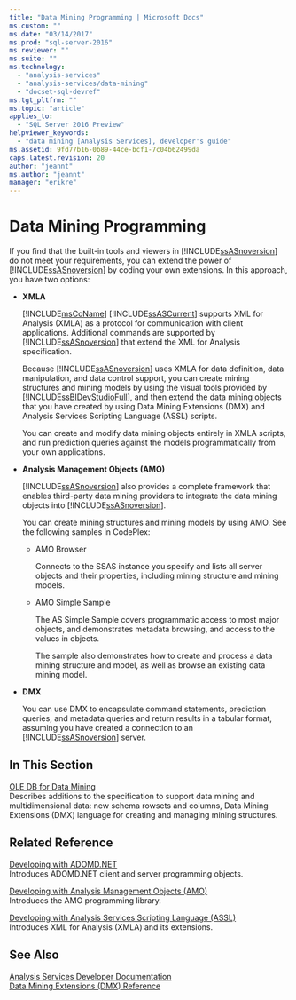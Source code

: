```yaml
---
title: "Data Mining Programming | Microsoft Docs"
ms.custom: ""
ms.date: "03/14/2017"
ms.prod: "sql-server-2016"
ms.reviewer: ""
ms.suite: ""
ms.technology: 
  - "analysis-services"
  - "analysis-services/data-mining"
  - "docset-sql-devref"
ms.tgt_pltfrm: ""
ms.topic: "article"
applies_to: 
  - "SQL Server 2016 Preview"
helpviewer_keywords: 
  - "data mining [Analysis Services], developer's guide"
ms.assetid: 9fd77b16-0b89-44ce-bcf1-7c04b62499da
caps.latest.revision: 20
author: "jeannt"
ms.author: "jeannt"
manager: "erikre"
---
```

# Data Mining Programming
  If you find that the built-in tools and viewers in [!INCLUDE[ssASnoversion](../includes/ssasnoversion-md.md)] do not meet your requirements, you can extend the power of [!INCLUDE[ssASnoversion](../includes/ssasnoversion-md.md)] by coding your own extensions. In this approach, you have two options:  
  
-   **XMLA**  
  
     [!INCLUDE[msCoName](../includes/msconame-md.md)] [!INCLUDE[ssASCurrent](../includes/ssascurrent-md.md)] supports XML for Analysis (XMLA) as a protocol for communication with client applications. Additional commands are supported by [!INCLUDE[ssASnoversion](../includes/ssasnoversion-md.md)] that extend the XML for Analysis specification.  
  
     Because [!INCLUDE[ssASnoversion](../includes/ssasnoversion-md.md)] uses XMLA for data definition, data manipulation, and data control support, you can create mining structures and mining models by using the visual tools provided by [!INCLUDE[ssBIDevStudioFull](../includes/ssbidevstudiofull-md.md)], and then extend the data mining objects that you have created by using Data Mining Extensions (DMX) and Analysis Services Scripting Language (ASSL) scripts.  
  
     You can create and modify data mining objects entirely in XMLA scripts, and run prediction queries against the models programmatically from your own applications.  
  
-   **Analysis Management Objects (AMO)**  
  
     [!INCLUDE[ssASnoversion](../includes/ssasnoversion-md.md)] also provides a complete framework that enables third-party data mining providers to integrate the data mining objects into [!INCLUDE[ssASnoversion](../includes/ssasnoversion-md.md)].  
  
     You can create mining structures and mining models by using AMO. See the following samples in CodePlex:  
  
    -   AMO Browser  
  
         Connects to the SSAS instance you specify and lists all server objects and their properties, including mining structure and mining models.  
  
    -   AMO Simple Sample  
  
         The AS Simple Sample covers programmatic access to most major objects, and demonstrates metadata browsing, and access to the values in objects.  
  
         The sample also demonstrates how to create and process a data mining structure and model, as well as browse an existing data mining model.  
  
-   **DMX**  
  
     You can use DMX to encapsulate command statements, prediction queries, and metadata queries and return results in a tabular format, assuming you have created a connection to an [!INCLUDE[ssASnoversion](../includes/ssasnoversion-md.md)] server.  
  
## In This Section  
 [OLE DB for Data Mining](../analysis-services/data-mining-programming-ole-db.md)  
 Describes additions to the specification to support data mining and multidimensional data: new schema rowsets and columns, Data Mining Extensions (DMX) language for creating and managing mining structures.  
  
## Related Reference  
 [Developing with ADOMD.NET](../analysis-services/multidimensional-models/adomd-net/developing-with-adomd-net.md)  
 Introduces ADOMD.NET client and server programming objects.  
  
 [Developing with Analysis Management Objects &#40;AMO&#41;](../analysis-services/multidimensional-models/analysis-management-objects/developing-with-analysis-management-objects-amo.md)  
 Introduces the AMO programming library.  
  
 [Developing with Analysis Services Scripting Language &#40;ASSL&#41;](../analysis-services/multidimensional-models/scripting-language-assl/developing-with-analysis-services-scripting-language-assl.md)  
 Introduces XML for Analysis (XMLA) and its extensions.  
  
## See Also  
 [Analysis Services Developer Documentation](../analysis-services/analysis-services-developer-documentation.md)   
 [Data Mining Extensions &#40;DMX&#41; Reference](../dmx/data-mining-extensions-dmx-reference.md)  
  
  